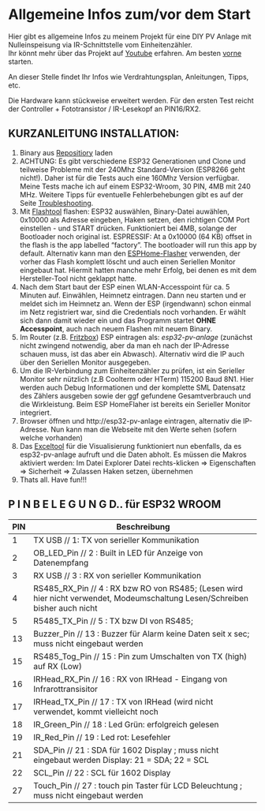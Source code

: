 # Allgemeine Infos zum/vor dem Start #
Hier gibt es allgemeine Infos zu meinem Projekt für eine DIY PV Anlage mit Nulleinspeisung via IR-Schnittstelle vom Einheitenzähler.  
Ihr könnt mehr über das Projekt auf [Youtube](https://www.youtube.com/@ichbaupv8402) erfahren. Am besten [vorne](https://www.youtube.com/watch?v=iOFwGEbs9Tw) starten.  

An dieser Stelle findet Ihr Infos wie Verdrahtungsplan, Anleitungen, Tipps, etc.  

Die Hardware kann stückweise erweitert werden. Für den ersten Test reicht der Controller + Fototransistor / IR-Lesekopf an PIN16/RX2.

## KURZANLEITUNG INSTALLATION: ##
1. Binary aus [Repositiory](https://github.com/IchBauPV/2.ESP32-PV-Controller-Binaries)  laden  
2. ACHTUNG: Es gibt verschiedene ESP32 Generationen und Clone und teilweise Probleme mit der 240Mhz Standard-Version (ESP8266 geht nicht!). Daher ist für die Tests auch eine 160Mhz Version verfügbar. Meine Tests mache ich auf einem ESP32-Wroom, 30 PIN, 4MB mit 240 MHz. Weitere Tipps für eventuelle Fehlerbehebungen gibt es auf der Seite [Troubleshooting](https://github.com/IchBauPV/2.ESP32-PV-Controller-Binaries/blob/main/Troubleshooting.md).
4. Mit [Flashtool](https://www.espressif.com/en/support/download/other-tools?keys=&field_type_tid%5B%5D=13) flashen: ESP32 auswählen, Binary-Datei auwählen, 0x10000 als Adresse eingeben, Haken setzen, den richtigen COM Port einstellen - und START drücken. Funktioniert bei 4MB, solange der Bootloader noch original ist. ESPRESSIF: At a 0x10000 (64 KB) offset in the flash is the app labelled “factory”. The bootloader will run this app by default. 
Alternativ kann man den [ESPHome-Flasher](https://github.com/esphome/esphome-flasher/releases/download/1.4.0/ESPHome-Flasher-1.4.0-Windows-x64.exe) verwenden, der vorher das Flash komplett löscht und auch einen Seriellen Monitor eingebaut hat. Hiermit hatten manche mehr Erfolg, bei denen es mit dem Hersteller-Tool nicht geklappt hatte.   
6. Nach dem Start baut der ESP einen WLAN-Accesspoint für ca. 5 Minuten auf. Einwählen, Heimnetz eintragen. Dann neu starten und er meldet sich im Heimnetz an.   Wenn der ESP (irgendwann) schon einmal im Netz registriert war, sind die Credentials noch vorhanden. Er wählt sich dann damit wieder ein und das Programm startet **OHNE Accesspoint**, auch nach neuem Flashen mit neuem Binary.
7. Im Router (z.B. [Fritzbox](https://github.com/IchBauPV/1.Infos-zu-Beginn/blob/main/Einstellung-Fritzbox.md)) ESP eintragen als: *esp32-pv-anlage* (zunächst nicht zwingend notwendig, aber da man eh nach der IP-Adresse schauen muss, ist das aber ein Abwasch). Alternativ wird die IP auch über den Seriellen Monitor ausgegeben.  
8. Um die IR-Verbindung zum Einheitenzähler zu prüfen, ist ein Serieller Monitor sehr nützlich (z.B Coolterm oder HTerm) 115200 Baud 8N1. Hier werden auch Debug Informationen und der komplette SML Datensatz des Zählers ausgeben sowie der ggf gefundene Gesamtverbrauch und die Wirkleistung. Beim ESP HomeFlaher ist bereits ein Serieller Monitor integriert.  
9. Browser öffnen und http://esp32-pv-anlage eintragen, alternativ die IP-Adresse. Nun kann man die Webseite mit den Werte sehen (sofern welche vorhanden)
10. Das [Exceltool](https://github.com/IchBauPV/3.Zusatzsoftware) für die Visualisierung funktioniert nun ebenfalls, da es esp32-pv-anlage aufruft und die Daten abholt.  Es müssen die Makros aktiviert werden: Im Datei Explorer Datei rechts-klicken => Eigenschaften => Sicherheit => Zulassen Haken setzen, übernehmen
11. Thats all. Have fun!!!


## P I N B E L E G U N G  D..   für ESP32 WROOM  ##
|PIN|Beschreibung|
|------|------|
| 1 |TX  USB                  //  1: TX von serieller Kommunikation |
| 2 |OB_LED_Pin               //  2 : Built in LED für Anzeige von Datenempfang  |
| 3 |RX USB                   //  3 : RX von serieller Kommunikation 
| 4 |RS485_RX_Pin             //  4 : RX bzw RO von RS485; (Lesen wird hier nicht verwendet, Modeumschaltung Lesen/Schreiben bisher auch nicht  |
| 5 |R5485_TX_Pin             //  5 : TX bzw DI von  RS485;  |
| 13| Buzzer_Pin              // 13 : Buzzer für Alarm keine Daten seit x sec; muss nicht eingebaut werden  |
| 15| RS485_Tog_Pin           // 15 : Pin zum Umschalten von TX (high) auf RX (Low)  |
| 16| IRHead_RX_Pin           // 16 : RX von IRHead - Eingang von Infrarottransisitor |
| 17| IRHead_TX_Pin           // 17 : TX von IRHead (wird nicht verwendet, kommt vielleicht noch  |
| 18| IR_Green_Pin            // 18 : Led Grün: erfolgreich gelesen  |
| 19| IR_Red_Pin              // 19 : Led rot: Lesefehler  |
| 21| SDA_Pin                 // 21 : SDA für 1602 Display   ; muss nicht eingebaut werden    Display:  21 = SDA; 22 = SCL  |
| 22| SCL_Pin                 // 22 : SCL für 1602 Display  |
| 27| Touch_Pin               // 27 : touch pin Taster für LCD Beleuchtung  ; muss nicht eingebaut werden  |
